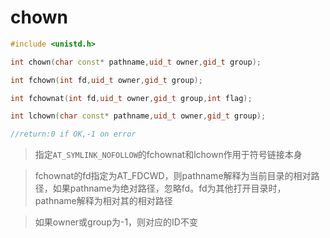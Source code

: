 # chown
```cpp
#include <unistd.h>

int chown(char const* pathname,uid_t owner,gid_t group);

int fchown(int fd,uid_t owner,gid_t group);

int fchownat(int fd,uid_t owner,gid_t group,int flag);

int lchown(char const* pathname,uid_t owner,gid_t group);

//return:0 if OK,-1 on error
```
> 指定`AT_SYMLINK_NOFOLLOW`的fchownat和lchown作用于符号链接本身

> fchownat的fd指定为AT_FDCWD，则pathname解释为当前目录的相对路径，如果pathname为绝对路径，忽略fd。fd为其他打开目录时，pathname解释为相对其的相对路径

> 如果owner或group为-1，则对应的ID不变

